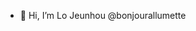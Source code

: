 - 👋 Hi, I’m Lo Jeunhou @bonjourallumette
<!---
bonjourallumette/bonjourallumette is a ✨ special ✨ repository because its `README.md` (this file) appears on your GitHub profile.
You can click the Preview link to take a look at your changes.
--->
